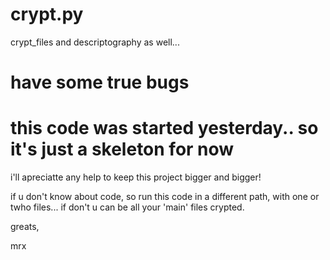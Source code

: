# crypt.py

crypt_files and descriptography as well... 

# have some true bugs
# this code was started yesterday.. so it's just a skeleton for now

i'll apreciatte any help to keep this project bigger and bigger! 


if u don't know about code, so run this code in a different path, with one or twho files... if don't u can be all your 'main' files crypted. 

greats, 

mrx
